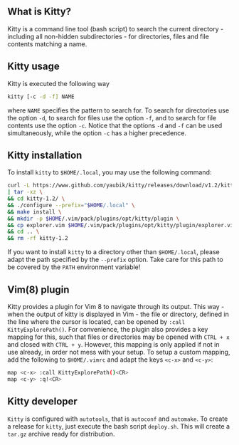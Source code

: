 ## What is Kitty?

Kitty is a command line tool (bash script) to search the current directory - including all non-hidden subdirectories - for directories, files and file contents matching a name.

## Kitty usage

Kitty is executed the following way
```bash
kitty [-c -d -f] NAME
```
where `NAME` specifies the pattern to search for.
To search for directories use the option `-d`, to search for files use the option `-f`, and to search for file contents use the option `-c`. Notice that the options `-d` and `-f` can be used simultaneously, while the option `-c` has a higher precedence.

## Kitty installation

To install `kitty` to `$HOME/.local`, you may use the following command:

```bash
curl -L https://www.github.com/yaubik/kitty/releases/download/v1.2/kitty-1.2.tar.gz \
| tar -xz \
&& cd kitty-1.2/ \
&& ./configure --prefix="$HOME/.local" \
&& make install \
&& mkdir -p $HOME/.vim/pack/plugins/opt/kitty/plugin \
&& cp explorer.vim $HOME/.vim/pack/plugins/opt/kitty/plugin/explorer.vim \
&& cd .. \
&& rm -rf kitty-1.2
```

If you want to install `kitty` to a directory other than `$HOME/.local`, please adapt the path specified by the `--prefix` option.
Take care for this path to be covered by the `PATH` environment variable!

## Vim(8) plugin

Kitty provides a plugin for Vim 8 to navigate through its output.
This way - when the output of kitty is displayed in Vim - the file or directory,
defined in the line where the cursor is located,
can be opened by `:call KittyExplorePath()`.
For convenience, the plugin also provides a key mapping for this,
such that files or directories may be opened with `CTRL + x` and closed with `CTRL + y`.
However, this mapping is only applied if not in use already, in order not mess with your setup.
To setup a custom mapping, add the following to `$HOME/.vimrc` and adapt the keys `<c-x>` and `<c-y>`:

```bash
map <c-x> :call KittyExplorePath()<CR>
map <c-y> :q!<CR>
```

## Kitty developer

`Kitty` is configured with `autotools`, that is `autoconf` and `automake`.
To create a release for `kitty`, just execute the bash script `deploy.sh`.
This will create a `tar.gz` archive ready for distribution.
